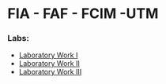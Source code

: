# FIA - FAF - FCIM -UTM

### Labs:
- [Laboratory Work I](lab1)
- [Laboratory Work II](lab2)
- [Laboratory Work III](lab3)
